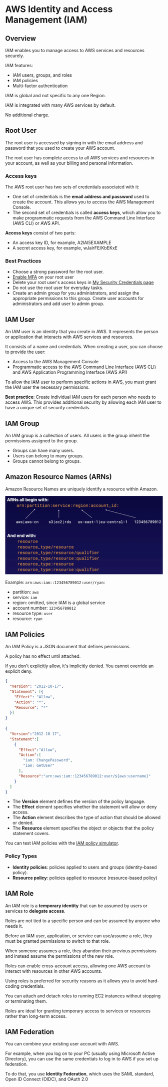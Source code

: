 # AWS Identity and Access Management (IAM)

## Overview

IAM enables you to manage access to AWS services and resources securely.

IAM features:
- IAM users, groups, and roles
- IAM policies
- Multi-factor authentication

IAM is global and not specific to any one Region.

IAM is integrated with many AWS services  by default.

No additional charge.


## Root User

The root user is accessed by signing in with the email address and password that you used to create your AWS account.

The root user has complete access to all AWS services and resources in your account, as well as your billing and personal information.

### Access keys

The AWS root user has two sets of credentials associated with it:
- One set of credentials is the **email address and password** used to create the account. This allows you to access the AWS Management Console.
- The second set of credentials is called **access keys**, which allow you to make programmatic requests from the AWS Command Line Interface (AWS CLI) or AWS API.

**Access keys** consist of two parts:
- An access key ID, for example, A2lAl5EXAMPLE
- A secret access key, for example, wJalrFE/KbEKxE


### Best Practices

- Choose a strong password for the root user.
- [Enable MFA](https://docs.aws.amazon.com/IAM/latest/UserGuide/id_credentials_mfa_enable_virtual.html) on your root user
- Delete your root user's access keys in [My Security Credentials page](https://console.aws.amazon.com/iam/home?#security_credential)
- Do not use the root user for everyday tasks.
- Create an admin group for you administrators, and assign the appropriate permissions to this group. Create user accounts for administrators and add user to admin group.


## IAM User

An IAM user is an identity that you create in AWS. It represents the person or application that interacts with AWS services and resources.

It consists of a name and credentials. When creating a user, you can choose to provide the user:

- Access to the AWS Management Console
- Programmatic access to the AWS Command Line Interface (AWS CLI) and AWS Application Programming Interface (AWS API)

To allow the IAM user to perform specific actions in AWS, you must grant the IAM user the necessary permissions.

**Best practice**: Create individual IAM users for each person who needs to access AWS. This provides additional security by allowing each IAM user to have a unique set of security credentials.


## IAM Group

An IAM group is a collection of users. All users in the group inherit the permissions assigned to the group.

- Groups can have many users.
- Users can belong to many groups.
- Groups cannot belong to groups.


## Amazon Resource Names (ARNs)

Amazon Resource Names are uniquely identify a resource within Amazon.

![](./images/arn-format.png)

Example: `arn:aws:iam::123456789012:user/ryan`:
- partition: `aws`
- service: `iam`
- region: omitted, since IAM is a global service
- account number: `123456789012`
- resource type: `user`
- resource: `ryan`


## IAM Policies

An IAM Policy is a JSON document that defines permissions.

A policy has no effect until attached.

If you don't explicitly allow, it's implicitly denied. You cannot override an explicit deny.

```json
{
  "Version": "2012-10-17",
  "Statement": [{
    "Effect": "Allow",
    "Action": "*",
    "Resource": "*"
  }]
}

{
  "Version":"2012-10-17",
  "Statement":[
    {
      "Effect":"Allow",
      "Action":[
        "iam: ChangePassword",
        "iam: GetUser"
      ],
      "Resource":"arn:aws:iam::123456789012:user/${aws:username}"
    }
  ]
}
```

- The **Version** element defines the version of the policy language.
- The **Effect** element specifies whether the statement will allow or deny access.
- The **Action** element describes the type of action that should be allowed or denied.
- The **Resource** element specifies the object or objects that the policy statement covers.

You can test IAM policies with the [IAM policy simulator](https://docs.aws.amazon.com/IAM/latest/UserGuide/access_policies_testing-policies.html).


### Policy Types

- **Identity policies**: policies applied to users and groups (identity-based policy).
- **Resource policy**: policies applied to resource (resource-based policy)


## IAM Role

An IAM role is a **temporary identity** that can be assumed by users or services to **delegate access**.

Roles are not tied to a specific person and can be assumed by anyone who needs it.

Before an IAM user, application, or service can use/assume a role, they must be granted permissions to switch to that role.

When someone assumes a role, they abandon their previous permissions and instead assume the permissions of the new role.

Roles can enable cross-account access, allowing one AWS account to interact with resources in other AWS accounts.

Using roles is preferred for security reasons as it allows you to avoid hard-coding credentials.

You can attach and detach roles to running EC2 instances without stopping or terminating them.

Roles are ideal for granting temporary access to services or resources rather than long-term access.


## IAM Federation

You can combine your existing user account with AWS.

For example, when you log on to your PC (usually using Microsoft Active Directory), you can use the same credentials to log in to AWS if you set up federation.

To do that, you use **Identity Federation**, which uses the SAML standard, Open ID Connect (OIDC), and OAuth 2.0